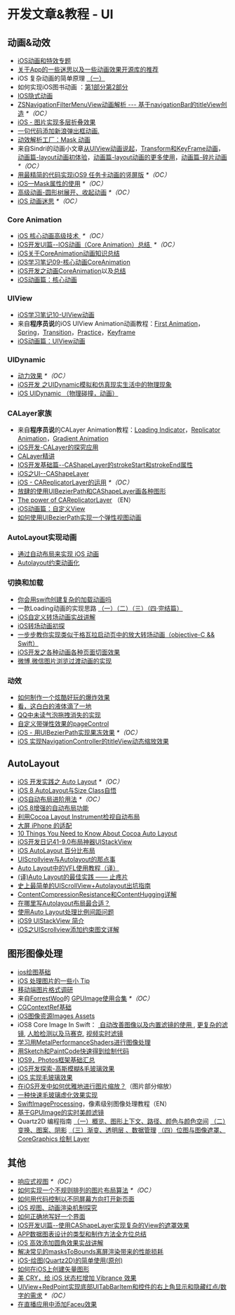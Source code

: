 # 开发文章&教程 - UI
## 动画&动效
- [iOS动画和特效专题][1]
- [关于App的一些迷思以及一些动画效果开源库的推荐][2]
- iOS 复杂动画的简单原理 [（一）][3]
- 如何实现iOS图书动画 ：[第1部分][4][第2部分][5]
- [IOS隐式动画][6]
- [ZSNavigationFilterMenuView动画解析 --- 基于navigationBar的titleView创造][7] _\*（OC）_
- [iOS - 图片实现多层折叠效果][8]
- [一句代码添加新浪弹出框动画.][9]
- [动效解析工厂：Mask 动画][10]
- 来自Sindri的动画小文章[从UIView动画说起][11]，[Transform和KeyFrame动画][12]，[动画篇-layout动画初体验][13]，[动画篇-layout动画的更多使用][14]，[动画篇-碎片动画][15] _\*（OC）_
- [用最精简的代码实现iOS9 任务卡动画的竖屏版][16] _\*（OC）_
- [iOS—Mask属性的使用][17] _\*（OC）_
- [高级动画-圆形树展开、收起动画][18] _\*（OC）_
- [iOS 动画迷思][19] _\*（OC）_

### Core Animation
- [iOS 核心动画高级技术 ][20] _\*（OC）_
- [IOS开发UI篇--IOS动画（Core Animation）总结 ][21] _\*（OC）_
- [iOS关于CoreAnimation动画知识总结][22]
- [iOS学习笔记09-核心动画CoreAnimation][23]
- [iOS开发之动画CoreAnimation][24]以及[总结][25]
- [iOS动画篇：核心动画][26]

### UIView
- [iOS学习笔记10-UIView动画][27]
- 来自**程序员说**的iOS UIView Animation动画教程：[First Animation][28]，[Spring][29]，[Transition][30]，[Practice][31]，[Keyframe][32]
- [iOS动画篇：UIView动画][33]

### UIDynamic
- [动力效果][34] _\*（OC）_
- [iOS开发 之UIDynamic模拟和仿真现实生活中的物理现象][35]
- [iOS UIDynamic （物理碰撞，动画）][36]

### CALayer家族
- 来自**程序员说**的CALayer Animation教程：[Loading Indicator][37]，[Replicator Animation][38]，[Gradient Animation][39]
- [iOS开发-CALayer的探究应用][40]
- [CALayer精讲][41]
- [IOS开发基础篇--CAShapeLayer的strokeStart和strokeEnd属性][42]
- [iOS之UI--CAShapeLayer][43]
- [iOS - CAReplicatorLayer的运用][44] _\*（OC）_
 - [放肆的使用UIBezierPath和CAShapeLayer画各种图形][45]
- [The power of CAReplicatorLayer][46] （EN）
- [iOS动画篇：自定义View][47]
- [如何使用UIBezierPath实现一个弹性视图动画][48]

### AutoLayout实现动画
- [通过自动布局来实现 iOS 动画][49]
- [Autolayout约束动画化][50]

### 切换和加载
- [你会用swift创建复杂的加载动画吗][51]
- 一款Loading动画的实现思路 [（一）][52][（二）][53][（三）][54][（四·完结篇）][55]
- [iOS自定义转场动画实战讲解][56]
- [iOS转场动画初探][57]
- [一步步教你实现类似于格瓦拉启动页中的放大转场动画（objective-C && Swift）][58]
- [iOS开发之各种动画各种页面切面效果][59]
- [微博,微信图片浏览过渡动画的实现][60]

### 动效
- [如何制作一个炫酷好玩的爆炸效果][61]
- [看，这白白的液体滴了一地][62]
- [QQ中未读气泡拖拽消失的实现][63]
- [自定义带弹性效果的pageControl][64]
- [iOS - 用UIBezierPath实现果冻效果][65] _\*（OC）_
- [iOS 实现NavigationController的titleView动态缩放效果][66]

## AutoLayout
- [iOS 开发实践之 Auto Layout][67] _\*（OC）_
- [iOS 8 AutoLayout与Size Class自悟][68]
- [iOS自动布局进阶用法][69] _\*（OC）_
- [iOS 8增强的自动布局功能][70]
- [利用Cocoa Layout Instrument检视自动布局][71]
- [大屏 iPhone 的适配][72]
- [10 Things You Need to Know About Cocoa Auto Layout][73]
- [iOS开发日记41-9.0布局神器UIStackView][74]
- [iOS AutoLayout 百分比布局][75]
- [UIScrollview与Autolayout的那点事][76]
- [Auto Layout中的VFL使用教程（译）][77]
- [(译)Auto Layout的最佳实践 —— 止疼片][78]
- [史上最简单的UIScrollView+Autolayout出坑指南][79]
- [ContentCompressionResistance和ContentHugging详解][80]
- [在哪里写Autolayout布局最合适？][81]
- [使用Auto Layout处理比例间距问题][82]
- [iOS9 UIStackView 简介][83]
- [iOS之UIScrollview添加约束图文详解][84]

## 图形图像处理
- [ios绘图基础][85]
- [iOS 处理图片的一些小 Tip][86]
- [移动端图片格式调研][87]
- 来自[ForrestWoo][88]的 [GPUImage使用合集][89] _\*（OC）_ 
- [CGContextRef基础][90]
- [iOS图像资源Images Assets][91]
- iOS8 Core Image In Swift： [ 自动改善图像以及内置滤镜的使用 ][92], [更复杂的滤镜][93], [人脸检测以及马赛克][94], [视频实时滤镜][95]
- [学习用MetalPerformanceShaders进行图像处理][96]
- [用Sketch和PaintCode快速得到绘制代码][97]
- [IOS9，Photos框架基础汇总][98]
- [iOS开发探索-高斯模糊&毛玻璃效果][99]
- [iOS 实现毛玻璃效果][100]
- [在iOS开发中如何优雅地进行图片缩放？][101]（图片部分缩放）
- [一种快速毛玻璃虚化效果实现][102]
- [SwiftImageProcessing][103]，像素级别图像处理教程（EN）
- [基于GPUImage的实时美颜滤镜][104]
- Quartz2D 编程指南 [（一）概览、图形上下文、路径、颜色与颜色空间][105] [（二）变换、图案、阴影][106] [（三）渐变、透明层 、数据管理][107] [（四）位图与图像遮罩、CoreGraphics 绘制 Layer][108]

## 其他
- [响应式视图][109] _\*（OC）_
- [如何实现一个不规则排列的图片布局算法][110] _\*（OC）_
- [如何用代码控制以不同屏幕方向打开新页面][111]
- [iOS 视图、动画渲染机制探究][112]
- [如何正确地写好一个界面][113]
- [IOS开发UI篇--使用CAShapeLayer实现复杂的View的遮罩效果][114]
- [APP数据图表设计的类型和制作方法全方位总结][115]
- [iOS 高效添加圆角效果实战讲解][116]
- [解决常见的masksToBounds离屏渲染带来的性能损耗][117]
- [iOS-绘图(Quartz2D)的简单使用(原创)][118]
- [如何在iOS上创建矢量图形][119]
- [美 CRY，给 iOS 状态栏增加 Vibrance 效果][120]
- [UIView+RedPoint实现底部UITabBarItem和控件的右上角显示和隐藏红点/数字的需求][121] _\*（OC）_
- [在直播应用中添加Faceu效果][122]


[1]:	http://liuyanwei.jumppo.com/2015/10/29/iOS-animation-0.html
[2]:	http://www.jianshu.com/p/69449e6bdc14 "关于App的一些迷思以及一些动画效果开源库的推荐"
[3]:	http://www.jianshu.com/p/909ffa37dffa "iOS 复杂动画的简单原理（一）"
[4]:	http://www.devtf.cn/?p=1127 "如何实现iOS图书动画:第1部分"
[5]:	http://www.devtf.cn/?p=1129 "如何实现iOS图书动画-第2部分"
[6]:	http://www.goofyy.com/blog/ios%E9%9A%90%E5%BC%8F%E5%8A%A8%E7%94%BB/ "IOS隐式动画"
[7]:	http://www.jianshu.com/p/50f66a1136de "ZSNavigationFilterMenuView动画解析 --- 基于navigationBar的titleView创造"
[8]:	http://www.jianshu.com/p/4b26a1f641a3 "iOS - 图片实现多层折叠效果"
[9]:	http://bihongbo.com/2015/08/19/sinaAnimation/ "一句代码添加新浪弹出框动画."
[10]:	http://www.jianshu.com/p/3c925a1609f8 "动效解析工厂：Mask 动画"
[11]:	http://www.jianshu.com/p/6e326068edeb "动画篇-从UIView动画说起"
[12]:	http://www.jianshu.com/p/a071bba99a1b "动画篇-Transform和KeyFrame动画"
[13]:	http://www.jianshu.com/p/71603eece322 "动画篇-layout动画初体验"
[14]:	http://www.jianshu.com/p/2a8787919794 "动画篇-layout动画的更多使用"
[15]:	http://www.jianshu.com/p/e189696dd535 "动画篇-碎片动画"
[16]:	http://iosxxx.com/blog/2016-02-25-%E7%94%A8%E6%9C%80%E7%B2%BE%E7%AE%80%E7%9A%84%E5%AE%9E%E7%8E%B0iOS9-%E4%BB%BB%E5%8A%A1%E5%8D%A1%E5%8A%A8%E7%94%BB%E7%9A%84%E7%AB%96%E5%B1%8F%E7%89%88.html "用最精简的代码实现iOS9 任务卡动画的竖屏版"
[17]:	http://www.cnblogs.com/gardenLee/p/5371377.html "iOS—Mask属性的使用"
[18]:	http://www.henishuo.com/coreanimation-tree-circle-expend/ "高级动画-圆形树展开、收起动画"
[19]:	http://www.jianshu.com/p/94f90cc74817 "iOS 动画迷思"
[20]:	http://wiki.jikexueyuan.com/project/ios-core-animation/
[21]:	http://blog.csdn.net/yixiangboy/article/details/47016829 "IOS开发UI篇--IOS动画（Core Animation）总结"
[22]:	http://www.cnblogs.com/wujy/p/5203995.html "iOS关于CoreAnimation动画知识总结"
[23]:	http://www.cnblogs.com/liutingIOS/p/5368536.html "iOS学习笔记09-核心动画CoreAnimation"
[24]:	http://blog.treney.com/index.php/archives/CoreAnimation2.html "iOS开发之动画CoreAnimation 总结"
[25]:	http://blog.treney.com/index.php/archives/CoreAnimation2.html "iOS开发之动画CoreAnimation 总结"
[26]:	http://www.jianshu.com/p/d05d19f70bac "iOS动画篇：核心动画"
[27]:	http://www.cnblogs.com/liutingIOS/p/5368799.html "iOS学习笔记10-UIView动画"
[28]:	http://www.devtalking.com/articles/uiview-first-animation/ "iOS UIView Animation - First Animation"
[29]:	http://www.devtalking.com/articles/uiview-spring-animation/ "iOS UIView Animation - Spring"
[30]:	http://www.devtalking.com/articles/uiview-transition-animation/ "iOS UIView Animation - Transition"
[31]:	http://www.devtalking.com/articles/uiview-animation-practice/ "iOS UIView Animation - Practice"
[32]:	http://www.devtalking.com/articles/uiview-keyframe-animation/ "iOS UIView Animation - Keyframe"
[33]:	http://www.jianshu.com/p/5abc038e4d94 "iOS动画篇：UIView动画"
[34]:	http://www.cnblogs.com/chengy134/p/5391214.html "动力效果"
[35]:	http://blog.treney.com/index.php/archives/UIDynamic.html "iOS开发 之UIDynamic模拟和仿真现实生活中的物理现象"
[36]:	http://www.jianshu.com/p/b2200a2bed53 "iOS UIDynamic （物理碰撞，动画）"
[37]:	http://www.devtalking.com/articles/calayer-animation-loading-lndicator/ "CALayer Animation - Loading Indicator"
[38]:	http://www.devtalking.com/articles/calayer-animation-replicator-animation/ "CALayer Animation - Replicator Animation"
[39]:	http://www.devtalking.com/articles/calayer-animation-gradient-animation/ "CALayer Animation - Gradient Animation"
[40]:	http://www.jianshu.com/p/76a23aca1c5b "iOS开发-CALayer的探究应用"
[41]:	http://www.henishuo.com/calayer-learning/
[42]:	http://blog.csdn.net/yixiangboy/article/details/50662704 "IOS开发基础篇--CAShapeLayer的strokeStart和strokeEnd属性"
[43]:	http://www.cnblogs.com/goodboy-heyang/p/5185575.html "iOS之UI--CAShapeLayer"
[44]:	http://www.jianshu.com/p/a927157ac62a "iOS - CAReplicatorLayer的运用"
[45]:	http://www.jianshu.com/p/c5cbb5e05075 "放肆的使用UIBezierPath和CAShapeLayer画各种图形"
[46]:	http://iostuts.io/2015/10/04/the-power-of-careplicatorlayer/
[47]:	http://www.jianshu.com/p/9ac974756f77 "iOS动画篇：自定义View"
[48]:	http://hechen.info/2015/12/02/Elastic-view-animation-using-UIBezierPath/ "如何使用UIBezierPath实现一个弹性视图动画"
[49]:	https://realm.io/cn/news/gotocph-marin-todorov-auto-layout-animations-ios/ "通过自动布局来实现 iOS 动画"
[50]:	http://www.cocoachina.com/ios/20160331/15841.html
[51]:	http://www.cocoachina.com/swift/20150906/13327.html
[52]:	http://www.jianshu.com/p/1c6a2de68753 "一款Loading动画的实现思路（一）"
[53]:	http://www.jianshu.com/p/0dac1208a7ad "一款Loading动画的实现思路（二）"
[54]:	http://www.jianshu.com/p/56448d3d3596 "一款Loading动画的实现思路（三）"
[55]:	http://www.jianshu.com/p/41f277682c91 "一款Loading动画的实现思路（四·完结篇）"
[56]:	http://www.jianshu.com/p/ea0132738057 "iOS自定义转场动画实战讲解"
[57]:	http://www.cnblogs.com/hxwj/p/5069806.html "iOS转场动画初探"
[58]:	http://www.jianshu.com/p/8c29fce5a994 "一步步教你实现类似于格瓦拉启动页中的放大转场动画（objective-C && Swift）"
[59]:	http://www.cnblogs.com/shouce/p/5376975.html "iOS开发之各种动画各种页面切面效果"
[60]:	http://lemtter.com/2016/02/02/%E5%BE%AE%E5%8D%9A-%E5%BE%AE%E4%BF%A1%E5%9B%BE%E7%89%87%E6%B5%8F%E8%A7%88%E8%BF%87%E6%B8%A1%E5%8A%A8%E7%94%BB%E7%9A%84%E5%AE%9E%E7%8E%B0/
[61]:	http://xxycode.com/ru-he-zhi-zuo-ge-xuan-ku-hao-wan-de-bao-zha-xiao-guo-2/
[62]:	http://pandara.xyz/2015/11/24/ios_water_drop/ "看，这白白的液体滴了一地"
[63]:	http://www.cnblogs.com/CyanStone/p/5111178.html "QQ中未读气泡拖拽消失的实现（参照一位年轻牛B的博主的思路自己实现了一下）"
[64]:	http://www.cnblogs.com/CyanStone/p/5123759.html "自定义带弹性效果的pageControl"
[65]:	http://www.jianshu.com/p/21db20189c40 "iOS - 用UIBezierPath实现果冻效果"
[66]:	http://www.jianshu.com/p/bcf3d692f99d "iOS 实现NavigationController的titleView动态缩放效果"
[67]:	http://xuexuefeng.com/autolayout/
[68]:	http://www.hmttommy.com/2014/12/05/AutoLayout/
[69]:	http://www.cnblogs.com/dsxniubility/p/4266581.html
[70]:	http://mp.weixin.qq.com/s?__biz=MjM5OTM0MzIwMQ==&mid=206448996&idx=3&sn=895663ec96a8469820b54b6536975340#rd
[71]:	http://www.cocoachina.com/ios/20151105/13927.html
[72]:	http://blog.ibireme.com/2014/09/16/adapted_to_iphone6/ "大屏 iPhone 的适配"
[73]:	http://southpeak.github.io/blog/2015/08/31/translate-10-things-you-need-to-know-about-cocoa-auto-layout/
[74]:	http://www.cnblogs.com/Twisted-Fate/p/4923326.html "iOS开发日记41-9.0布局神器UIStackView"
[75]:	http://liumh.com/2015/09/27/ios-autolayout-multiplier/ "iOS AutoLayout 百分比布局"
[76]:	http://adad184.com/2015/12/01/scrollview-under-autolayout/ "UIScrollview与Autolayout的那点事"
[77]:	http://mmmmmax.wang/2015/12/11/Auto-Layout-Visual-Format-Language-Tutorial/ "Auto Layout中的VFL使用教程（译）"
[78]:	http://www.calios.gq/2015/12/14/%EF%BC%BB%E8%AF%91%EF%BC%BDAuto-Layout%E7%9A%84%E6%9C%80%E4%BD%B3%E5%AE%9E%E8%B7%B5-%E2%80%94%E2%80%94-%E6%AD%A2%E7%96%BC%E7%89%87/ "［译］Auto Layout的最佳实践 —— 止疼片"
[79]:	http://bestswifter.com/blog/2015/12/21/shi-shang-zui-jian-dan-de-uiscrollview-plus-autolayoutchu-keng-zhi-nan/ "史上最简单的UIScrollView+Autolayout出坑指南"
[80]:	http://summertreee.github.io/blog/2015/12/13/contentcompressionresistancehe-contenthuggingxiang-jie/ "ContentCompressionResistance和ContentHugging详解"
[81]:	http://reviewcode.cn/article.html?reviewId=14
[82]:	http://www.cocoachina.com/ios/20160322/15725.html
[83]:	http://swift.gg/2016/03/31/ios9-uistackview-guide-swift/ "iOS9 UIStackView 简介"
[84]:	http://www.jianshu.com/p/e4a12061776d "iOS之UIScrollview添加约束图文详解"
[85]:	http://liuyanwei.jumppo.com/2015/07/25/ios-draw-base.html
[86]:	http://blog.ibireme.com/2015/11/02/ios_image_tips/ "iOS 处理图片的一些小 Tip"
[87]:	http://blog.ibireme.com/2015/11/02/mobile_image_benchmark/
[88]:	http://www.cnblogs.com/salam/ "ForrestWoo"
[89]:	http://www.cnblogs.com/salam/tag/GPUImage/
[90]:	https://mp.weixin.qq.com/s?__biz=MzAwMjYwMTAwNw==&mid=402342027&idx=1&sn=ba413699626cf1880e33f10a183a343c&scene=1&srcid=1130XiEHdiK5oNxdxzzL7CD7&key=ff7411024a07f3eb866bf44c61ee35e19fa0fb581392747ff93ab9adcc0007fb6f5d843d1fe8cf93ac2be933ed3575de&ascene=0&uin=MjY5MzMxNTMwMQ==
[91]:	http://www.cnblogs.com/jgCho/p/5089009.html "iOS图像资源Images Assets"
[92]:	http://blog.csdn.net/zhangao0086/article/details/39012231 "自动改善图像以及内置滤镜的使用"
[93]:	http://blog.csdn.net/zhangao0086/article/details/39120331 "iOS8 Core Image In Swift：更复杂的滤镜"
[94]:	http://blog.csdn.net/zhangao0086/article/details/39253707 "iOS8 Core Image In Swift：人脸检测以及马赛克"
[95]:	http://blog.csdn.net/zhangao0086/article/details/39433519 "iOS8 Core Image In Swift：视频实时滤镜"
[96]:	http://www.jianshu.com/p/b1f242cfe9ee "学习用MetalPerformanceShaders进行图像处理"
[97]:	http://www.jianshu.com/p/d01110c80495 "用Sketch和PaintCode快速得到绘制代码"
[98]:	http://ms.csdn.net/geek/56031
[99]:	http://www.jianshu.com/p/6dd0eab888a6 "iOS开发探索-高斯模糊&毛玻璃效果"
[100]:	http://www.cnblogs.com/arvin-sir/p/5131358.html "iOS 实现毛玻璃效果"
[101]:	http://www.jianshu.com/p/af2d471f7b9c "在iOS开发中如何优雅地进行图片缩放？"
[102]:	http://wingjay.com/2016/03/12/%E4%B8%80%E7%A7%8D%E5%BF%AB%E9%80%9F%E6%AF%9B%E7%8E%BB%E7%92%83%E8%99%9A%E5%8C%96%E6%95%88%E6%9E%9C%E5%AE%9E%E7%8E%B0/
[103]:	https://github.com/skyfe79/SwiftImageProcessing "SwiftImageProcessing"
[104]:	http://www.jianshu.com/p/945fc806a9b4 "基于GPUImage的实时美颜滤镜"
[105]:	http://xuyafei.cn/post/cocoatouch/quartz2d-bian-cheng-zhi-nan-gai-lan-tu-xing-shang-xia-wen-lu-jing-yan-se-yu-yan-se-kong-jian "Quartz2D 编程指南（一）概览、图形上下文、路径、颜色与颜色空间"
[106]:	http://xuyafei.cn/post/cocoatouch/quartz2d-bian-cheng-zhi-nan-er-bian-huan-tu-an-yin-ying "Quartz2D 编程指南（二）变换、图案、阴影"
[107]:	http://xuyafei.cn/post/cocoatouch/quartz2d-bian-cheng-zhi-nan-san-jian-bian-tou-ming-ceng-shu-ju-guan-li "Quartz2D 编程指南（三）渐变、透明层 、数据管理"
[108]:	http://xuyafei.cn/post/cocoatouch/quartz2d-bian-cheng-zhi-nan-si-wei-tu-yu-tu-xiang-zhe-zhao-coregraphics-hui-zhi-layer "Quartz2D 编程指南（四）位图与图像遮罩、CoreGraphics 绘制 Layer"
[109]:	http://objccn.io/issue-22-5/
[110]:	http://kittenyang.com/layout-algorithm
[111]:	https://lvwenhan.com/ios/458.html
[112]:	http://segmentfault.com/a/1190000004164291 "iOS 视图、动画渲染机制探究"
[113]:	http://oncenote.com/2015/12/08/How-to-build-UI/ "如何正确地写好一个界面"
[114]:	http://blog.csdn.net/yixiangboy/article/details/50485250 "IOS开发UI篇--使用CAShapeLayer实现复杂的View的遮罩效果"
[115]:	http://www.uisdc.com/app-chart-design-summary "APP数据图表设计的类型和制作方法全方位总结"
[116]:	http://www.jianshu.com/p/f970872fdc22 "iOS 高效添加圆角效果实战讲解"
[117]:	http://zyden.vicp.cc/zycornerradius/
[118]:	http://www.cnblogs.com/start-ios/p/5293564.html "iOS-绘图(Quartz2D)的简单使用(原创)"
[119]:	http://www.cocoachina.com/ios/20160330/15826.html
[120]:	http://www.jianshu.com/p/50b6ec391749 "美 CRY，给 iOS 状态栏增加 Vibrance 效果"
[121]:	https://segmentfault.com/a/1190000005112043 "UIView+RedPoint实现底部UITabBarItem和控件的右上角显示和隐藏红点/数字的需求"
[122]:	http://www.jianshu.com/p/ba1f79f8f6fa "在直播应用中添加Faceu效果"